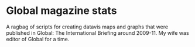 # Global magazine stats

A ragbag of scripts for creating datavis maps and graphs that were published in Global: The International Briefing around 2009-11.
My wife was editor of Global for a time.
